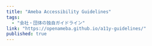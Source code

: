 ```yaml
---
title: "Ameba Accessibility Guidelines"
tags:
  - "会社・団体の独自ガイドライン"
link: "https://openameba.github.io/a11y-guidelines/"
published: true
---
```

